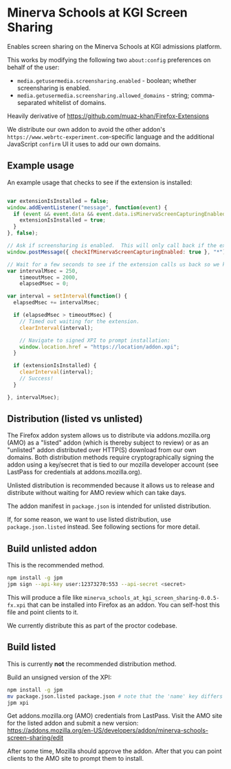 # Minerva Schools at KGI Screen Sharing

Enables screen sharing on the Minerva Schools at KGI admissions platform.

This works by modifying the following two `about:config` preferences on behalf of the user:

* `media.getusermedia.screensharing.enabled` - boolean; whether screensharing is enabled.
* `media.getusermedia.screensharing.allowed_domains` - string; comma-separated whitelist of domains.

Heavily derivative of https://github.com/muaz-khan/Firefox-Extensions

We distribute our own addon to avoid the other addon's
`https://www.webrtc-experiment.com`-specific language and the additional JavaScript
`confirm` UI it uses to add our own domains.

## Example usage

An example usage that checks to see if the extension is installed:

```javascript

var extensionIsInstalled = false;
window.addEventListener("message", function(event) {
  if (event && event.data && event.data.isMinervaScreenCapturingEnabled === true) {
    extensionIsInstalled = true;
  }
}, false);

// Ask if screensharing is enabled.  This will only call back if the extension is installed.
window.postMessage({ checkIfMinervaScreenCapturingEnabled: true }, "*");

// Wait for a few seconds to see if the extension calls us back so we know it's installed.
var intervalMsec = 250,
    timeoutMsec = 2000,
    elapsedMsec = 0;

var interval = setInterval(function() {
  elapsedMsec += intervalMsec;

  if (elapsedMsec > timeoutMsec) {
    // Timed out waiting for the extension.
    clearInterval(interval);

    // Navigate to signed XPI to prompt installation:
    window.location.href = "https://location/addon.xpi";
  }

  if (extensionIsInstalled) {
    clearInterval(interval);
    // Success!
  }

}, intervalMsec);
```


## Distribution (listed vs unlisted)

The Firefox addon system allows us to distribute via addons.mozilla.org (AMO)
as a "listed" addon (which is thereby subject to review) or as an "unlisted"
addon distributed over HTTP(S) download from our own domains.  Both
distribution methods require cryptographically signing the addon using a
key/secret that is tied to our mozilla developer account (see LastPass for
credentials at addons.mozilla.org).

Unlisted distribution is recommended because it allows us to release and distribute
without waiting for AMO review which can take days.

The addon manifest in `package.json` is intended for unlisted distribution.

If, for some reason, we want to use listed distribution, use `package.json.listed`
instead.  See following sections for more detail.


## Build unlisted addon

This is the recommended method.

```bash
npm install -g jpm
jpm sign --api-key user:12373270:553 --api-secret <secret>
```

This will produce a file like `minerva_schools_at_kgi_screen_sharing-0.0.5-fx.xpi`
that can be installed into Firefox as an addon.  You can self-host this file
and point clients to it.

We currently distribute this as part of the proctor codebase.


## Build listed

This is currently **not** the recommended distribution method.

Build an unsigned version of the XPI:

```bash
npm install -g jpm
mv package.json.listed package.json # note that the 'name' key differs
jpm xpi
```

Get addons.mozilla.org (AMO) credentials from LastPass.
Visit the AMO site for the listed addon and submit a new version:
https://addons.mozilla.org/en-US/developers/addon/minerva-schools-screen-sharing/edit

After some time, Mozilla should approve the addon.  After that you can
point clients to the AMO site to prompt them to install.
